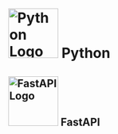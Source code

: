 
<h1>
    <img src="https://www.python.org/static/community_logos/python-logo.png" alt="Python Logo" width="100">
    Python
    <!-- FastAPI Logo and Name -->
<h2>
    <img src="https://fastapi.tiangolo.com/img/logo-margin/logo-teal.png" alt="FastAPI Logo" width="100">
    FastAPI
</h2>

</h1>
